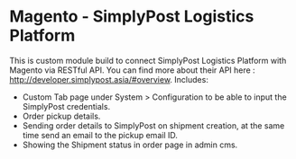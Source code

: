 # Magento - SimplyPost Logistics Platform
This is custom module build to connect SimplyPost Logistics Platform with Magento via RESTful API.
You can find more about their API here : http://developer.simplypost.asia/#overview.
Includes:
- Custom Tab page under System > Configuration to be able to input the SimplyPost credentials.
- Order pickup details.
- Sending order details to SimplyPost on shipment creation, at the same time send an email to the pickup email ID.
- Showing the Shipment status in order page in admin cms.
